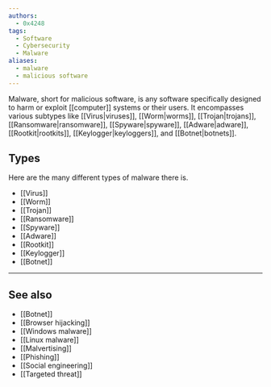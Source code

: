 ```yaml
---
authors:
  - 0x4248
tags:
  - Software
  - Cybersecurity
  - Malware
aliases:
  - malware
  - malicious software
---
```

Malware, short for malicious software, is any software specifically designed to harm or exploit [[computer]] systems or their users. It encompasses various subtypes like [[Virus|viruses]], [[Worm|worms]], [[Trojan|trojans]], [[Ransomware|ransomware]], [[Spyware|spyware]], [[Adware|adware]], [[Rootkit|rootkits]], [[Keylogger|keyloggers]], and [[Botnet|botnets]].
## Types
Here are the many different types of malware there is.
- [[Virus]]
- [[Worm]]
- [[Trojan]]
- [[Ransomware]]
- [[Spyware]]
- [[Adware]]
- [[Rootkit]]
- [[Keylogger]]
- [[Botnet]]

---
## See also
- [[Botnet]]
- [[Browser hijacking]]
- [[Windows malware]]
- [[Linux malware]]
- [[Malvertising]]
- [[Phishing]]
- [[Social engineering]]
- [[Targeted threat]]